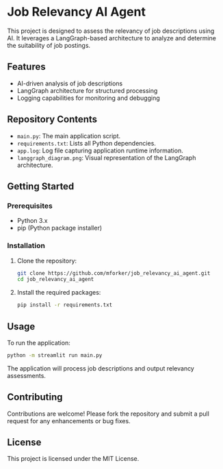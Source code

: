 # Job Relevancy AI Agent

This project is designed to assess the relevancy of job descriptions using AI. It leverages a LangGraph-based architecture to analyze and determine the suitability of job postings.

## Features

* AI-driven analysis of job descriptions
* LangGraph architecture for structured processing
* Logging capabilities for monitoring and debugging

## Repository Contents

* `main.py`: The main application script.
* `requirements.txt`: Lists all Python dependencies.
* `app.log`: Log file capturing application runtime information.
* `langgraph_diagram.png`: Visual representation of the LangGraph architecture.

## Getting Started

### Prerequisites

* Python 3.x
* pip (Python package installer)

### Installation

1. Clone the repository:

   ```bash
   git clone https://github.com/mforker/job_relevancy_ai_agent.git
   cd job_relevancy_ai_agent
   ```



2. Install the required packages:

   ```bash
   pip install -r requirements.txt
   ```



## Usage

To run the application:

```bash
python -m streamlit run main.py
```



The application will process job descriptions and output relevancy assessments.

## Contributing

Contributions are welcome! Please fork the repository and submit a pull request for any enhancements or bug fixes.

## License

This project is licensed under the MIT License.

